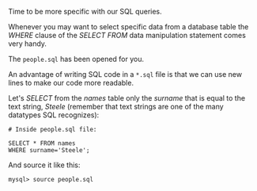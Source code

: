 Time to be more specific with our SQL queries. 

Whenever you may want to select specific data from a database table the _WHERE_ clause of the _SELECT FROM_ data manipulation statement comes very handy.

The `people.sql` has been opened for you. 

An advantage of writing SQL code in a `*.sql` file is that we can use new lines to make our code more readable.

Let's _SELECT_ from the _names_ table only the _surname_ that is equal to the text string, _Steele_ (remember that text strings are one of the many datatypes SQL recognizes):

```
# Inside people.sql file:

SELECT * FROM names 
WHERE surname='Steele';
```

And source it like this: 

```
mysql> source people.sql
```